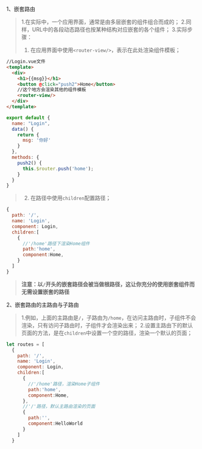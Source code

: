 1、嵌套路由
> 1.在实际中，一个应用界面，通常是由多层嵌套的组件组合而成的；
> 2.同样，URL中的各段动态路径也按某种结构对应嵌套的各个组件；
> 3.实际步骤：
> 1. 在应用界面中使用`<router-view/>`，表示在此处渲染组件模板；
```html
//Login.vue文件
<template>
  <div>
    <h1>{{msg}}</h1>
    <button @click="push2">Home</button>
    //这个地方会渲染其他的组件模板
    <router-view/>
  </div>
</template>
```
```js
export default {
  name: "Login",
  data() {
    return {
      msg: '你好'
    }
  },
  methods: {
    push2() {
      this.$router.push('home');
    }
  }
}
```
> 2. 在路径中使用`children`配置路径；
```js
{
  path: '/',
  name: 'Login',
  component: Login,
  children:[
    {
      //'/home'路径下渲染Home组件
      path:'home',
      component:Home,
    }
  ]
}
```
> **注意：以`/`开头的嵌套路径会被当做根路径，这让你充分的使用嵌套组件而无需设置嵌套的路径**


2、嵌套路由的主路由与子路由
> 1.例如，上面的主路由是`/`，子路由为`/home`，在访问主路由时，子组件不会渲染，只有访问子路由时，子组件才会渲染出来；
> 2.设置主路由下的默认页面的方法，是在`children`中设置一个空的路径，渲染一个默认的页面；
```js
let routes = [
  {
    path: '/',
    name: 'Login',
    component: Login,
    children:[
      {
        //'/home'路径，渲染Home子组件
        path:'home',
        component:Home,
      },
      //'/'路径，默认主路由渲染的页面
      {
        path:'',
        component:HelloWorld
      }
    ]
  }
```
